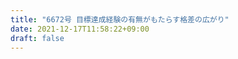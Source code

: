 ```yaml
---
title: "6672号 目標達成経験の有無がもたらす格差の広がり"
date: 2021-12-17T11:58:22+09:00
draft: false
---
```


```
```

```
```
